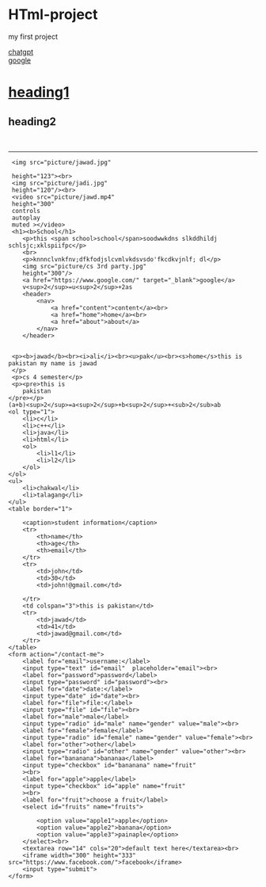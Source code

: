 # HTml-project
my first project
 <!DOCTYPE html>
<html lang="en">
<head>
    <meta charset="UTF-8">
    <meta name="viewport" content="width=<device-width>, initial-scale=1.0">
    <title>heading</title>
</head>
<body>
    <a href="https://chatgpt.com/">chatgpt</a><br>
    <a href="https://www.google.com/" target="_blank">google</a>
     <h1><u>heading1</u></h1>     
     <h2>heading2</h2><br>
     <hr>
     
     <img src="picture/jawad.jpg"
     
     height="123"><br>
     <img src="picture/jadi.jpg"
     height="120"/><br>
     <video src="picture/jawd.mp4"
     height="300"
     controls
     autoplay
     muted ></video>
     <h1><b>School</h1>
        <p>this <span school>school</span>soodwwkdns slkddhildj schlsjc;xklspiifpc</p>
        <br>
        <p>knnnclvnkfnv;dfkfodjslcvmlvkdsvsdo'fkcdkvjnlf; dl</p>
        <img src="picture/cs 3rd party.jpg"
        height="300"/>
        <a href="https://www.google.com/" target="_blank">google</a>
        v<sup>2</sup>=u<sup>2</sup>+2as
        <header>
            <nav>
                <a href="content">content</a><br>
                <a href="home">home</a><br>
                <a href="about">about</a>
            </nav>
        </header>
     

     <p><b>jawad</b><br><i>ali</i><br><u>pak</u><br><s>home</s>this is pakistan my name is jawad
     </p>
     <p>cs 4 semester</p>
     <p><pre>this is 
        pakistan
    </pre></p>
    (a+b)<sup>2</sup>=a<sup>2</sup>+b<sup>2</sup>+<sub>2</sub>ab
    <ol type="1">
        <li>c</li>
        <li>c++</li>
        <li>java</li>
        <li>html</li>
        <ol>
            <li>l1</li>
            <li>l2</li>
        </ol>
    </ol>
    <ul>
        <li>chakwal</li>
        <li>talagang</li>
    </ul>
    <table border="1">
        
        <caption>student information</caption>
        <tr>
            <th>name</th>
            <th>age</th>
            <th>email</th>
        </tr>
        <tr>
            <td>john</td>
            <td>30</td>
            <td>john!@gmail.com</td>

        </tr>
        <td colspan="3">this is pakistan</td>
        <tr>
            <td>jawad</td>
            <td>41</td>
            <td>jawad@gmail.com</td>
        </tr>
    </table>
    <form action="/contact-me">
        <label for="email">username:</label>
        <input type="text" id="email"  placeholder="email"><br>
        <label for="password">password</label>
        <input type="password" id="password"><br>
        <label for="date">date:</label>
        <input type="date" id="date"><br>
        <label for="file">file:</label>
        <input type="file" id="file"><br>
        <label for="male">male</label>
        <input type="radio" id="male" name="gender" value="male"><br>
        <label for="female">female</label>
        <input type="radio" id="female" name="gender" value="female"><br>
        <label for="other">other</label>
        <input type="radio" id="other" name="gender" value="other"><br>
        <label for="bananana">bananaa</label>
        <input type="checkbox" id="bananana" name="fruit"
        ><br>
        <label for="apple">apple</label>
        <input type="checkbox" id="apple" name="fruit"
        ><br>
        <label for="fruit">choose a fruit</label>
        <select id="fruits" name="fruits">
           
            <option value="apple1">apple</option>
            <option value="apple2">banana</option>
            <option value="apple3">painaple</option>
        </select><br> 
        <textarea row="14" cols="20">default text here</textarea><br>
        <iframe width="300" height="333" src="https://www.facebook.com/">facebook</iframe>
        <input type="submit">
    </form>
</body>
</html>
<!--br used for line break no end tag-->
<!--hr used for enterning line in heading and p no end tag-->
<!--if many sentences are not in format use word wrap from view -->
<!--img src used to add picture and height used to set height and alt used to add comment in img the src add by coping img here and then rename its name and then add and if we made folder then we used folder name before src like above picture/ and at end we used />--> 
<!--for video video src and control  for play and autoplay use autoplay and muted video has closing tag--> 
<!--for link< a href then</a> and target use to show linnk on next page not same -->
<!--pre tag used to show sentence as it is without pre it shown in one line it has end tag -->
<!--super and sub tag used to show mathematically value up and down-->
<!--div tag used for creating muktiple item in one-->
<!-- nav tag used in header to give many imp things whch we used in website-->
<!--span tag used for one specific word to highlight-->
<!--ol used for order list and then used li for list for 1 A andd a we used in type 1 a A -->
<!--ul used for unorder list-->
<!--for table used table tr th td tag-->
<!-- caption tag used to give name of table-->
 <!--colspan is used to merge all column in one row-->
 <!-- form are used to show input value form user we write such we use such as name :tehn input type enter such as text-->
  <!-- and place holder  to show what we enter in this form-->
   <!-- to made button use action with form and input type submit-->
    <!-- name which we enter and value can be default-->
     <!-- label used to give and make a connection such as date so we connect them in better way using label-->
      <!-- to make multiple option we use input type radio--> 
       <!-- if we want to select multiple option then use checkbox datatype-->
        <!-- select use to make drop down menu-->
         <!--text area used to enetr text in website-->
         <!--ifframe is used to add some other website or video in our own page-->
